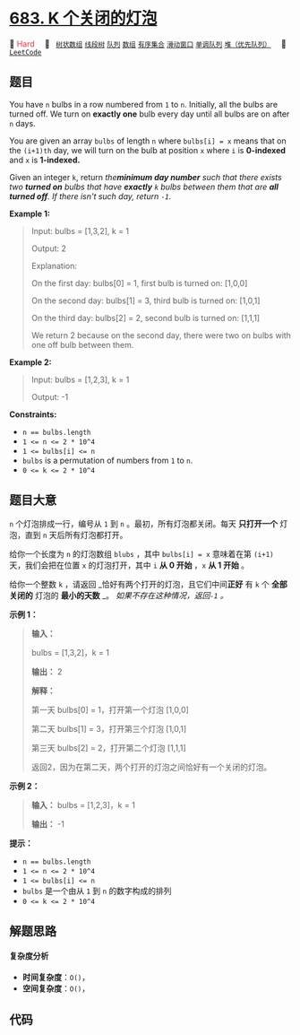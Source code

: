 # [683. K 个关闭的灯泡](https://leetcode.com/problems/k-empty-slots)

🔴 <font color=#ff334b>Hard</font>&emsp; 🔖&ensp; [`树状数组`](/tag/binary-indexed-tree.md) [`线段树`](/tag/segment-tree.md) [`队列`](/tag/queue.md) [`数组`](/tag/array.md) [`有序集合`](/tag/ordered-set.md) [`滑动窗口`](/tag/sliding-window.md) [`单调队列`](/tag/monotonic-queue.md) [`堆（优先队列）`](/tag/heap-priority-queue.md)&emsp; 🔗&ensp;[`LeetCode`](https://leetcode.com/problems/k-empty-slots)

## 题目

You have `n` bulbs in a row numbered from `1` to `n`. Initially, all the bulbs
are turned off. We turn on **exactly one** bulb every day until all bulbs are
on after `n` days.

You are given an array `bulbs` of length `n` where `bulbs[i] = x` means that
on the `(i+1)th` day, we will turn on the bulb at position `x` where `i` is
**0-indexed**  and `x` is **1-indexed.**

Given an integer `k`, return _the**minimum day number** such that there exists
two **turned on** bulbs that have **exactly**  `k` bulbs between them that are
**all turned off**. If there isn't such day, return `-1`._



**Example 1:**

> Input: bulbs = [1,3,2], k = 1
> 
> Output: 2
> 
> Explanation:
> 
> On the first day: bulbs[0] = 1, first bulb is turned on: [1,0,0]
> 
> On the second day: bulbs[1] = 3, third bulb is turned on: [1,0,1]
> 
> On the third day: bulbs[2] = 2, second bulb is turned on: [1,1,1]
> 
> We return 2 because on the second day, there were two on bulbs with one off bulb between them.

**Example 2:**

> Input: bulbs = [1,2,3], k = 1
> 
> Output: -1

**Constraints:**

  * `n == bulbs.length`
  * `1 <= n <= 2 * 10^4`
  * `1 <= bulbs[i] <= n`
  * `bulbs` is a permutation of numbers from `1` to `n`.
  * `0 <= k <= 2 * 10^4`


## 题目大意

`n` 个灯泡排成一行，编号从 `1` 到 `n` 。最初，所有灯泡都关闭。每天 **只打开一个**  灯泡，直到 `n` 天后所有灯泡都打开。

给你一个长度为 `n` 的灯泡数组 `blubs` ，其中 `bulbs[i] = x` 意味着在第 `(i+1)` 天，我们会把在位置 `x`
的灯泡打开，其中 `i` **从 0 开始** ，`x` **从 1 开始** 。

给你一个整数 `k` ，请返回 _恰好有两个打开的灯泡，且它们中间**正好** 有 `k` 个 **全部关闭的** 灯泡的 **最小的天数** _。
_如果不存在这种情况，返回`-1` 。_



**示例 1：**

> 
> 
> 
> 
> 
> **输入：**
> 
> bulbs = [1,3,2]，k = 1
> 
> **输出：** 2
> 
> **解释：**
> 
> 第一天 bulbs[0] = 1，打开第一个灯泡 [1,0,0]
> 
> 第二天 bulbs[1] = 3，打开第三个灯泡 [1,0,1]
> 
> 第三天 bulbs[2] = 2，打开第二个灯泡 [1,1,1]
> 
> 返回2，因为在第二天，两个打开的灯泡之间恰好有一个关闭的灯泡。
> 
> 

**示例 2：**

> 
> 
> 
> 
> 
> **输入：** bulbs = [1,2,3]，k = 1
> 
> **输出：** -1
> 
> 



**提示：**

  * `n == bulbs.length`
  * `1 <= n <= 2 * 10^4`
  * `1 <= bulbs[i] <= n`
  * `bulbs` 是一个由从 `1` 到 `n` 的数字构成的排列
  * `0 <= k <= 2 * 10^4`


## 解题思路

#### 复杂度分析

- **时间复杂度**：`O()`，
- **空间复杂度**：`O()`，

## 代码

```javascript

```